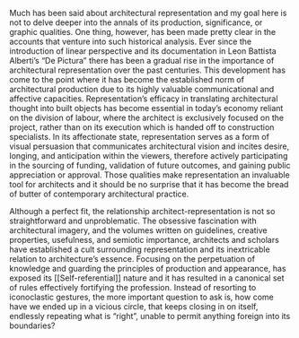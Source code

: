 Much has been said about architectural representation and my goal here is not to delve deeper into the annals of its production, significance, or graphic qualities. One thing, however, has been made pretty clear in the accounts that venture into such historical analysis. Ever since the introduction of linear perspective and its documentation in Leon Battista Alberti’s “De Pictura” there has been a gradual rise in the importance of architectural representation over the past centuries. This development has come to the point where it has become the established norm of architectural production due to its highly valuable communicational and affective capacities. Representation’s efficacy in translating architectural thought into built objects has become essential in today’s economy reliant on the division of labour, where the architect is exclusively focused on the project, rather than on its execution which is handed off to construction specialists. In its affectionate state, representation serves as a form of visual persuasion that communicates architectural vision and incites desire, longing, and anticipation within the viewers, therefore actively participating in the sourcing of funding, validation of future outcomes, and gaining public appreciation or approval. Those qualities make representation an invaluable tool for architects and it should be no surprise that it has become the bread of butter of contemporary architectural practice.

Although a perfect fit, the relationship architect-representation is not so straightforward and unproblematic. The obsessive fascination with architectural imagery, and the volumes written on guidelines, creative properties, usefulness, and semiotic importance, architects and scholars have established a cult surrounding representation and its inextricable relation to architecture’s essence. Focusing on the perpetuation of knowledge and guarding the principles of production and appearance, has exposed its [[Self-referential]] nature and it has resulted in a canonical set of rules effectively fortifying the profession. Instead of resorting to iconoclastic gestures, the more important question to ask is, how come have we ended up in a vicious circle, that keeps closing in on itself, endlessly repeating what is “right”, unable to permit anything foreign into its boundaries?